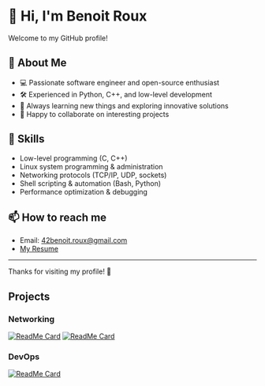 # 👋 Hi, I'm Benoit Roux

Welcome to my GitHub profile!

## 🚀 About Me

- 💻 Passionate software engineer and open-source enthusiast
- 🛠️ Experienced in Python, C++, and low-level development
- 🌱 Always learning new things and exploring innovative solutions
- 🤝 Happy to collaborate on interesting projects

## 🧰 Skills

- Low-level programming (C, C++)
- Linux system programming & administration
- Networking protocols (TCP/IP, UDP, sockets)
- Shell scripting & automation (Bash, Python)
- Performance optimization & debugging

## 📫 How to reach me

- Email: 42benoit.roux@gmail.com
- [My Resume](https://cv.42.fr/beroux)

---

Thanks for visiting my profile! 🚀

## Projects
### Networking
[![ReadMe Card](https://github-readme-stats.vercel.app/api/pin/?username=BenoitRoux0&repo=ft_ping)](https://github.com/BenoitRoux0/ft_ping)
[![ReadMe Card](https://github-readme-stats.vercel.app/api/pin/?username=BenoitRoux0&repo=ft_traceroute)](https://github.com/BenoitRoux0/ft_traceroute)

### DevOps
[![ReadMe Card](https://github-readme-stats.vercel.app/api/pin/?username=Papaquerette&repo=Inception-of-Things)](https://github.com/Papaquerette/Inception-of-Things)
